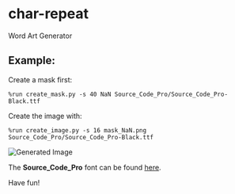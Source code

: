 # char-repeat
Word Art Generator

Example:
--------
Create a mask first:
```
%run create_mask.py -s 40 NaN Source_Code_Pro/Source_Code_Pro-Black.ttf
```
Create the image with:
```
%run create_image.py -s 16 mask_NaN.png Source_Code_Pro/Source_Code_Pro-Black.ttf
```

![Generated Image](https://github.com/hochthom/char-repeat/raw/master/example/img_NaN.png)

The **Source_Code_Pro** font can be found [here](https://www.google.com/fonts).

Have fun!
